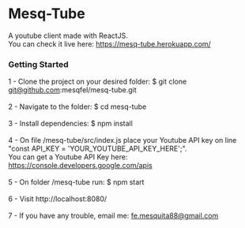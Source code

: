 # Mesq-Tube

A youtube client made with ReactJS.<br>
You can check it live here: <a href="https://mesq-tube.herokuapp.com/" target="_blank">https://mesq-tube.herokuapp.com/</a>

### Getting Started

1 - Clone the project on your desired folder: $ git clone git@github.com:mesqfel/mesq-tube.git<br><br>
2 - Navigate to the folder: $ cd mesq-tube<br><br>
3 - Install dependencies: $ npm install<br><br>
4 - On file /mesq-tube/src/index.js place your Youtube API key on line "const API_KEY = 'YOUR_YOUTUBE_API_KEY_HERE';".<br>
You can get a Youtube API Key here: https://console.developers.google.com/apis<br><br>
5 - On folder /mesq-tube run: $ npm start<br><br>
6 - Visit http://localhost:8080/<br><br>
7 - If you have any trouble, email me: fe.mesquita88@gmail.com<br>
